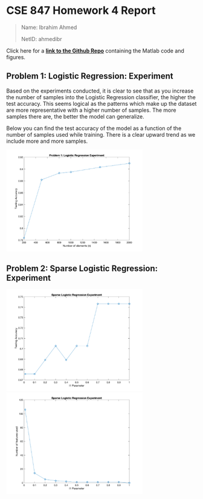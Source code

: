 # CSE 847 Homework 4 Report

> Name: Ibrahim Ahmed
> 
> NetID: ahmedibr

Click here for a **[link to the Github Repo](https://github.com/atbe/CSE-847-Homework4)** containing the Matlab code and figures.

## Problem 1: Logistic Regression: Experiment

Based on the experiments conducted, it is clear to see that as you increase the number of samples into the Logistic Regression classifier, the higher the test accuracy. This seems logical as the patterns which make up the dataset are more representative with a higher number of samples. The more samples there are, the better the model can generalize.

Below you can find the test accuracy of the model as a function of the number of samples used while training. There is a clear upward trend as we include more and more samples.

<img src="problem_1_accuracy.png"  width="360">

## Problem 2: Sparse Logistic Regression: Experiment

<img src="problem_2_accuracy.png"  width="360">
<img src="problem_2_number_of_features_used.png"  width="360">